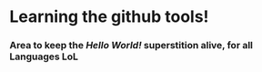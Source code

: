 <h1> Learning the github tools! </h1>
<h3> Area to keep the <b><i>Hello World!</i></b> superstition alive, for all Languages LoL </h3>

